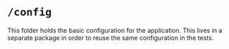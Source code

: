 # `/config`

This folder holds the basic configuration for the application. This lives in a separate package in order to reuse the same configuration in the tests.